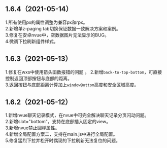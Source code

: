 ## 1.6.4（2021-05-14）
1.所有使用px的属性调整为兼容px和rpx。  
2.新增单z-paging tab切换保证数据一致解决方案和案例。  
3.修复在安卓nvue中，空数据图片无法显示的BUG。  
4.微调下拉刷新组件样式。

## 1.6.3（2021-05-13）
1.修复在wxs中使用箭头函数报错的问题 。 
2.新增`back-to-top-bottom`，可直接控制返回顶部按钮与底部的距离。  
3.返回按钮与底部距离计算加上`windowBottom`高度和安全区域高度。
## 1.6.2（2021-05-12）
1.新增nvue聊天记录模式，在nvue中可完全解决聊天记录分页闪动问题。  
2.新增slot="bottom"，支持在底部插入固定的view。  
3.新增nvue禁止回弹属性。  
4.新增全局配置方案二，支持在main.js中进行全局配置。  
5.修复猛烈下拉并松开时偶现的下拉刷新无法复位的问题。
